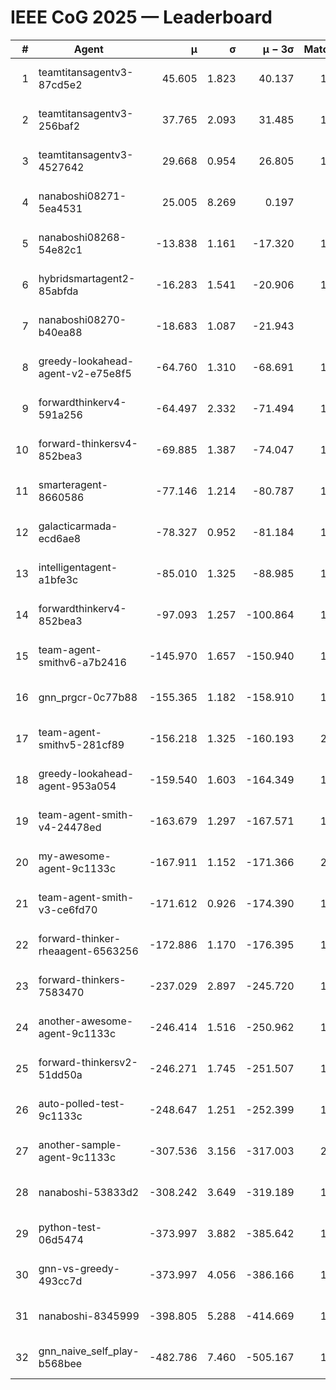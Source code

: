 # IEEE CoG 2025 — Leaderboard

| # | Agent | μ | σ | μ − 3σ | Matches | Updated |
|---:|---|---:|---:|---:|---:|---|
| 1 | teamtitansagentv3-87cd5e2 | 45.605 | 1.823 | 40.137 | 1760 | 2025-08-27 09:28 |
| 2 | teamtitansagentv3-256baf2 | 37.765 | 2.093 | 31.485 | 1740 | 2025-08-27 09:28 |
| 3 | teamtitansagentv3-4527642 | 29.668 | 0.954 | 26.805 | 1720 | 2025-08-27 09:28 |
| 4 | nanaboshi08271-5ea4531 | 25.005 | 8.269 | 0.197 | 200 | 2025-08-27 09:28 |
| 5 | nanaboshi08268-54e82c1 | -13.838 | 1.161 | -17.320 | 1400 | 2025-08-27 09:28 |
| 6 | hybridsmartagent2-85abfda | -16.283 | 1.541 | -20.906 | 1405 | 2025-08-27 09:28 |
| 7 | nanaboshi08270-b40ea88 | -18.683 | 1.087 | -21.943 | 540 | 2025-08-27 09:28 |
| 8 | greedy-lookahead-agent-v2-e75e8f5 | -64.760 | 1.310 | -68.691 | 1638 | 2025-08-27 09:28 |
| 9 | forwardthinkerv4-591a256 | -64.497 | 2.332 | -71.494 | 1500 | 2025-08-27 09:28 |
| 10 | forward-thinkersv4-852bea3 | -69.885 | 1.387 | -74.047 | 1613 | 2025-08-27 09:28 |
| 11 | smarteragent-8660586 | -77.146 | 1.214 | -80.787 | 1435 | 2025-08-27 09:28 |
| 12 | galacticarmada-ecd6ae8 | -78.327 | 0.952 | -81.184 | 1540 | 2025-08-27 09:28 |
| 13 | intelligentagent-a1bfe3c | -85.010 | 1.325 | -88.985 | 1561 | 2025-08-27 09:28 |
| 14 | forwardthinkerv4-852bea3 | -97.093 | 1.257 | -100.864 | 1376 | 2025-08-27 09:28 |
| 15 | team-agent-smithv6-a7b2416 | -145.970 | 1.657 | -150.940 | 1960 | 2025-08-27 09:28 |
| 16 | gnn_prgcr-0c77b88 | -155.365 | 1.182 | -158.910 | 1440 | 2025-08-27 09:28 |
| 17 | team-agent-smithv5-281cf89 | -156.218 | 1.325 | -160.193 | 2020 | 2025-08-27 09:28 |
| 18 | greedy-lookahead-agent-953a054 | -159.540 | 1.603 | -164.349 | 1698 | 2025-08-27 09:28 |
| 19 | team-agent-smith-v4-24478ed | -163.679 | 1.297 | -167.571 | 1740 | 2025-08-27 09:28 |
| 20 | my-awesome-agent-9c1133c | -167.911 | 1.152 | -171.366 | 2320 | 2025-08-27 09:28 |
| 21 | team-agent-smith-v3-ce6fd70 | -171.612 | 0.926 | -174.390 | 1800 | 2025-08-27 09:28 |
| 22 | forward-thinker-rheaagent-6563256 | -172.886 | 1.170 | -176.395 | 1868 | 2025-08-27 09:28 |
| 23 | forward-thinkers-7583470 | -237.029 | 2.897 | -245.720 | 1840 | 2025-08-27 09:28 |
| 24 | another-awesome-agent-9c1133c | -246.414 | 1.516 | -250.962 | 1900 | 2025-08-27 09:28 |
| 25 | forward-thinkersv2-51dd50a | -246.271 | 1.745 | -251.507 | 1968 | 2025-08-27 09:28 |
| 26 | auto-polled-test-9c1133c | -248.647 | 1.251 | -252.399 | 1500 | 2025-08-27 09:28 |
| 27 | another-sample-agent-9c1133c | -307.536 | 3.156 | -317.003 | 2020 | 2025-08-27 09:28 |
| 28 | nanaboshi-53833d2 | -308.242 | 3.649 | -319.189 | 1580 | 2025-08-27 09:28 |
| 29 | python-test-06d5474 | -373.997 | 3.882 | -385.642 | 1680 | 2025-08-27 09:28 |
| 30 | gnn-vs-greedy-493cc7d | -373.997 | 4.056 | -386.166 | 1600 | 2025-08-27 09:28 |
| 31 | nanaboshi-8345999 | -398.805 | 5.288 | -414.669 | 1660 | 2025-08-27 09:28 |
| 32 | gnn_naive_self_play-b568bee | -482.786 | 7.460 | -505.167 | 1260 | 2025-08-27 09:28 |
